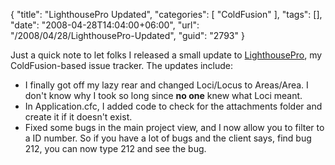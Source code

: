 {
	"title": "LighthousePro Updated",
	"categories": [
		"ColdFusion"
	],
	"tags": [],
	"date": "2008-04-28T14:04:00+06:00",
	"url": "/2008/04/28/LighthousePro-Updated",
	"guid": "2793"
}

Just a quick note to let folks I released a small update to <a href="http://lighthousepro.riaforge.org">LighthousePro</a>, my ColdFusion-based issue tracker. The updates include:

<ul>
<li>I finally got off my lazy rear and changed Loci/Locus to Areas/Area. I don't know why I took so long since <b>no one</b> knew what Loci meant.
<li>In Application.cfc, I added code to check for the attachments folder and create it if it doesn't exist.
<li>Fixed some bugs in the main project view, and I now allow you to filter to a ID number. So if you have a lot of bugs and the client says, find bug 212, you can now type 212 and see the bug. 
</ul>